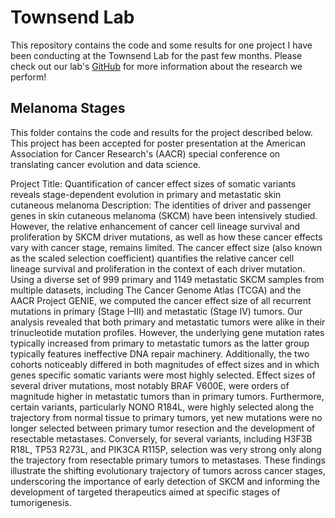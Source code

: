 # Townsend Lab
This repository contains the code and some results for one project I have been conducting at the Townsend Lab for the past few months. Please check out our lab's [GitHub](https://github.com/Townsend-Lab-Yale) for more information about the research we perform!

## Melanoma Stages
This folder contains the code and results for the project described below. This project has been accepted for poster presentation at the American Association for Cancer Research's (AACR) special conference on translating cancer evolution and data science.

Project Title: Quantification of cancer effect sizes of somatic variants reveals stage-dependent evolution in primary and metastatic skin cutaneous melanoma
Description: The identities of driver and passenger genes in skin cutaneous melanoma (SKCM) have been intensively studied. However, the relative enhancement of cancer cell lineage survival and proliferation by SKCM driver mutations, as well as how these cancer effects vary with cancer stage, remains limited. The cancer effect size (also known as the scaled selection coefficient) quantifies the relative cancer cell lineage survival and proliferation in the context of each driver mutation. Using a diverse set of 999 primary and 1149 metastatic SKCM samples from multiple datasets, including The Cancer Genome Atlas (TCGA) and the AACR Project GENIE, we computed the cancer effect size of all recurrent mutations in primary (Stage I–III) and metastatic (Stage IV) tumors. Our analysis revealed that both primary and metastatic tumors were alike in their trinucleotide mutation profiles. However, the underlying gene mutation rates typically increased from primary to metastatic tumors as the latter group typically features ineffective DNA repair machinery. Additionally, the two cohorts noticeably differed in both magnitudes of effect sizes and in which genes specific somatic variants were most highly selected. Effect sizes of several driver mutations, most notably BRAF V600E, were orders of magnitude higher in metastatic tumors than in primary tumors. Furthermore, certain variants, particularly NONO R184L, were highly selected along the trajectory from normal tissue to primary tumors, yet new mutations were no longer selected between primary tumor resection and the development of resectable metastases. Conversely, for several variants, including H3F3B R18L, TP53 R273L, and PIK3CA R115P, selection was very strong only along the trajectory from resectable primary tumors to metastases. These findings illustrate the shifting evolutionary trajectory of tumors across cancer stages, underscoring the importance of early detection of SKCM and informing the development of targeted therapeutics aimed at specific stages of tumorigenesis.

